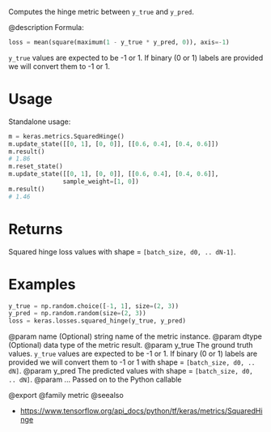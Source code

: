 Computes the hinge metric between `y_true` and `y_pred`.

@description
Formula:

```python
loss = mean(square(maximum(1 - y_true * y_pred, 0)), axis=-1)
```
`y_true` values are expected to be -1 or 1. If binary (0 or 1) labels are
provided we will convert them to -1 or 1.

# Usage
Standalone usage:

```python
m = keras.metrics.SquaredHinge()
m.update_state([[0, 1], [0, 0]], [[0.6, 0.4], [0.4, 0.6]])
m.result()
# 1.86
m.reset_state()
m.update_state([[0, 1], [0, 0]], [[0.6, 0.4], [0.4, 0.6]],
               sample_weight=[1, 0])
m.result()
# 1.46
```

# Returns
Squared hinge loss values with shape = `[batch_size, d0, .. dN-1]`.

# Examples
```python
y_true = np.random.choice([-1, 1], size=(2, 3))
y_pred = np.random.random(size=(2, 3))
loss = keras.losses.squared_hinge(y_true, y_pred)
```

@param name (Optional) string name of the metric instance.
@param dtype (Optional) data type of the metric result.
@param y_true The ground truth values. `y_true` values are expected to be -1
    or 1. If binary (0 or 1) labels are provided we will convert them
    to -1 or 1 with shape = `[batch_size, d0, .. dN]`.
@param y_pred The predicted values with shape = `[batch_size, d0, .. dN]`.
@param ... Passed on to the Python callable

@export
@family metric
@seealso
+ <https://www.tensorflow.org/api_docs/python/tf/keras/metrics/SquaredHinge>
